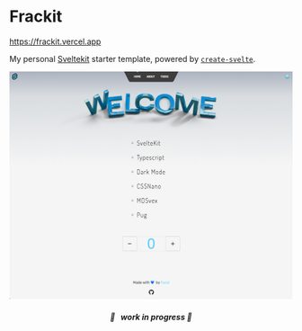 # Frackit
https://frackit.vercel.app

My personal [Sveltekit](https://kit.svelte.dev) starter template, powered by [`create-svelte`](https://github.com/sveltejs/kit/tree/master/packages/create-svelte).

![img](./static/screenshot.png)

<center>

<h5 align=center> 🚧 &nbsp; <em>work in progress</em> 🚧  </h5>

</center>
